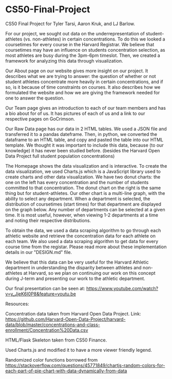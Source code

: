 # CS50-Final-Project
CS50 Final Project for Tyler Tarsi, Aaron Kruk, and LJ Barlow.

For our project, we sought out data on the underrepresentation of student-athletes (vs. non-athletes) in certain concentrations.
To do this we looked a coursetimes for every course in the Harvard Registrar. We believe that coursetimes may have an influence on students concentration selection, as most athletes are busy during the 3pm-6pm timeslot.
Then, we created a framework for analyzing this data through visualization.

Our About page on our website gives more insight on our project. It describes what we are trying to answer: the question of whether or not
student athletes concentrate more heavily in certain concentrations, and if so, is it because of time constraints on courses. It also describes
how we formulated the website and how we are giving the framework needed for one to answer the question.

Our Team page gives an introduction to each of our team members and has a bio about for of us. It has pictures of each of
us and a link to our respective pages on GoCrimson.

Our Raw Data page has our data in 2 HTML tables. We used a JSON file and transferred it to a pandas dateframe. Then, in python,
we converted the dataframe to an HTML table, and copy and pasted the table into our HTML template. We thought it was important to include this data, because (to our knowledge) it has never been studied before. (besides the Harvard Open Data Project full student population concentrations)

The Homepage shows the data visualization and is interactive. To create the data visualization, we used Charts.js which
is a JavaScript library used to create charts and other data visualization. We have two donut charts: the one on the left has every concentration and the
number of students committed to that concentration. The donut chart on the right is the same thing but for student-athletes.
Our other chart is a multi-line graph, with the ability to select any department. When a department is selected, the distribution
of coursetimes (start times) for that department are displayed on the graph below. Any number of departments can be selected at
a given time. It is most useful, however, when viewing 1-2 departments at a time and noting their respective distributions.

To obtain the data, we used a data scraping algorithm to go through each athletic website and retrieve the concentration data
for each athlete on each team. We also used a data scraping algorithm to get data for every course time from the registar.
Please read more about these implementation details in our "DESIGN.md" file.

We believe that this data can be very useful for the Harvard Athletic department in understanding the disparity between
athletes and non-athletes at Harvard, so we plan on continuing our work on this concept during J-term and presenting
our work to the athletic department.


Our final presentation can be seen at: https://www.youtube.com/watch?v=y_JjeK6I0P8&feature=youtu.be



Resources:

Concentration data taken from Harvard Open Data Project. Link: https://github.com/Harvard-Open-Data-Project/harvard-data/blob/master/concentrations-and-class-enrollment/Concentration%20Data.csv

HTML/Flask Skeleton taken from CS50 Finance.

Used Charts.js and modified it to have a more viewer friendly legend.

Randomized color functions borrowed from https://stackoverflow.com/questions/45771849/chartjs-random-colors-for-each-part-of-pie-chart-with-data-dynamically-from-data